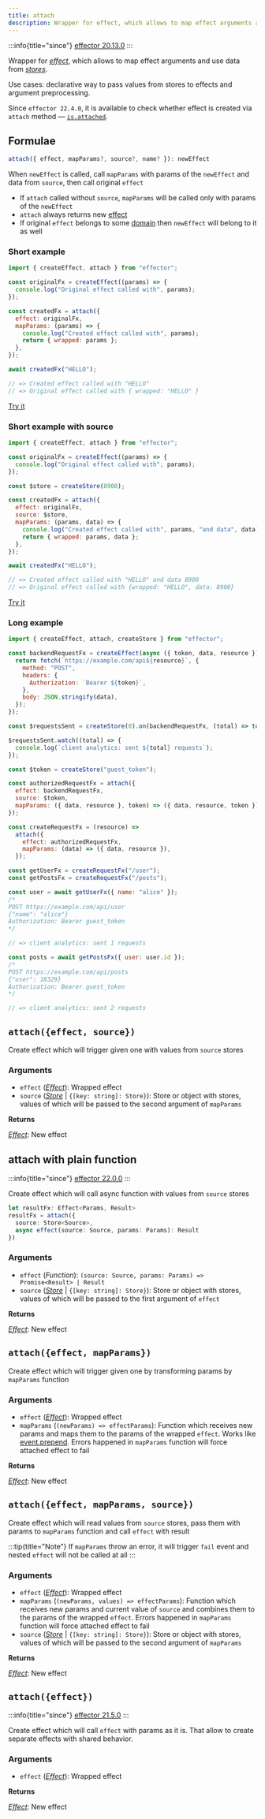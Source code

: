 ```yaml
---
title: attach
description: Wrapper for effect, which allows to map effect arguments and use data from stores.
---
```


:::info{title="since"}
[effector 20.13.0](https://changelog.effector.dev/#effector-20-13-0)
:::

Wrapper for [_effect_](/api/effector/Effect.md), which allows to map effect arguments and use data from [_stores_](/api/effector/Store.md).

Use cases: declarative way to pass values from stores to effects and argument preprocessing.

Since `effector 22.4.0`, it is available to check whether effect is created via `attach` method — [`is.attached`](/api/effector/is.md#isattachedvalue).

## Formulae

```ts
attach({ effect, mapParams?, source?, name? }): newEffect
```

When `newEffect` is called, call `mapParams` with params of the `newEffect` and data from `source`, then call original `effect`

- If `attach` called without `source`, `mapParams` will be called only with params of the `newEffect`
- `attach` always returns new [effect](/api/effector/Effect.md)
- If original `effect` belongs to some [domain](/api/effector/Domain.md) then `newEffect` will belong to it as well

### Short example

```js
import { createEffect, attach } from "effector";

const originalFx = createEffect((params) => {
  console.log("Original effect called with", params);
});

const createdFx = attach({
  effect: originalFx,
  mapParams: (params) => {
    console.log("Created effect called with", params);
    return { wrapped: params };
  },
});

await createdFx("HELLO");

// => Created effect called with "HELLO"
// => Original effect called with { wrapped: "HELLO" }
```

[Try it](https://share.effector.dev/MpAfRBRi)

### Short example with source

```js
import { createEffect, attach } from "effector";

const originalFx = createEffect((params) => {
  console.log("Original effect called with", params);
});

const $store = createStore(8900);

const createdFx = attach({
  effect: originalFx,
  source: $store,
  mapParams: (params, data) => {
    console.log("Created effect called with", params, "and data", data);
    return { wrapped: params, data };
  },
});

await createdFx("HELLO");

// => Created effect called with "HELLO" and data 8900
// => Original effect called with {wrapped: "HELLO", data: 8900}
```

[Try it](https://share.effector.dev/3y20Z4I3)

### Long example

```js
import { createEffect, attach, createStore } from "effector";

const backendRequestFx = createEffect(async ({ token, data, resource }) => {
  return fetch(`https://example.com/api${resource}`, {
    method: "POST",
    headers: {
      Authorization: `Bearer ${token}`,
    },
    body: JSON.stringify(data),
  });
});

const $requestsSent = createStore(0).on(backendRequestFx, (total) => total + 1);

$requestsSent.watch((total) => {
  console.log(`client analytics: sent ${total} requests`);
});

const $token = createStore("guest_token");

const authorizedRequestFx = attach({
  effect: backendRequestFx,
  source: $token,
  mapParams: ({ data, resource }, token) => ({ data, resource, token }),
});

const createRequestFx = (resource) =>
  attach({
    effect: authorizedRequestFx,
    mapParams: (data) => ({ data, resource }),
  });

const getUserFx = createRequestFx("/user");
const getPostsFx = createRequestFx("/posts");

const user = await getUserFx({ name: "alice" });
/*
POST https://example.com/api/user
{"name": "alice"}
Authorization: Bearer guest_token
*/

// => client analytics: sent 1 requests

const posts = await getPostsFx({ user: user.id });
/*
POST https://example.com/api/posts
{"user": 18329}
Authorization: Bearer guest_token
*/

// => client analytics: sent 2 requests
```

## `attach({effect, source})`

Create effect which will trigger given one with values from `source` stores

### Arguments

- `effect` ([_Effect_](/api/effector/Effect.md)): Wrapped effect
- `source` ([_Store_](/api/effector/Store.md) | `{[key: string]: Store}`): Store or object with stores, values of which will be passed to the second argument of `mapParams`

**Returns**

[_Effect_](/api/effector/Effect.md): New effect

## attach with plain function

:::info{title="since"}
[effector 22.0.0](https://changelog.effector.dev/#effector-22-0-0)
:::

Create effect which will call async function with values from `source` stores

```ts
let resultFx: Effect<Params, Result>
resultFx = attach({
  source: Store<Source>,
  async effect(source: Source, params: Params): Result
})
```

### Arguments

- `effect` (_Function_): `(source: Source, params: Params) => Promise<Result> | Result`
- `source` ([_Store_](/api/effector/Store.md) | `{[key: string]: Store}`): Store or object with stores, values of which will be passed to the first argument of `effect`

**Returns**

[_Effect_](/api/effector/Effect.md): New effect

## `attach({effect, mapParams})`

Create effect which will trigger given one by transforming params by `mapParams` function

### Arguments

- `effect` ([_Effect_](/api/effector/Effect.md)): Wrapped effect
- `mapParams` (`(newParams) => effectParams`): Function which receives new params and maps them to the params of the wrapped `effect`. Works like [event.prepend](/api/effector/Event.md#prependfn). Errors happened in `mapParams` function will force attached effect to fail

**Returns**

[_Effect_](/api/effector/Effect.md): New effect

## `attach({effect, mapParams, source})`

Create effect which will read values from `source` stores, pass them with params to `mapParams` function and call `effect` with result

:::tip{title="Note"}
If `mapParams` throw an error, it will trigger `fail` event and nested `effect` will not be called at all
:::

### Arguments

- `effect` ([_Effect_](/api/effector/Effect.md)): Wrapped effect
- `mapParams` (`(newParams, values) => effectParams`): Function which receives new params and current value of `source` and combines them to the params of the wrapped `effect`. Errors happened in `mapParams` function will force attached effect to fail
- `source` ([_Store_](/api/effector/Store.md) | `{[key: string]: Store}`): Store or object with stores, values of which will be passed to the second argument of `mapParams`

**Returns**

[_Effect_](/api/effector/Effect.md): New effect

## `attach({effect})`

:::info{title="since"}
[effector 21.5.0](https://changelog.effector.dev/#effector-21-5-0)
:::

Create effect which will call `effect` with params as it is. That allow to create separate effects with shared behavior.

### Arguments

- `effect` ([_Effect_](/api/effector/Effect.md)): Wrapped effect

**Returns**

[_Effect_](/api/effector/Effect.md): New effect
